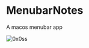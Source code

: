 # MenubarNotes
A macos menubar app

![0x0ss](https://github.com/user-attachments/assets/00f78021-f454-478c-8be5-29b8da26bf0b)
